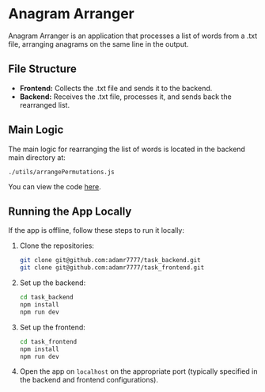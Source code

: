 # Anagram Arranger

Anagram Arranger is an application that processes a list of words from a .txt file, arranging anagrams on the same line in the output.


## File Structure

- **Frontend:** Collects the .txt file and sends it to the backend.
- **Backend:** Receives the .txt file, processes it, and sends back the rearranged list.

## Main Logic

The main logic for rearranging the list of words is located in the backend main directory at:

`./utils/arrangePermutations.js`

You can view the code [here](https://github.com/adamr7777/task_backend/blob/main/utils/arrangePermutations.js).

## Running the App Locally

If the app is offline, follow these steps to run it locally:

1. Clone the repositories:
    ```bash
    git clone git@github.com:adamr7777/task_backend.git
    git clone git@github.com:adamr7777/task_frontend.git
    ```

2. Set up the backend:
    ```bash
    cd task_backend
    npm install
    npm run dev
    ```

3. Set up the frontend:
    ```bash
    cd task_frontend
    npm install
    npm run dev
    ```

4. Open the app on `localhost` on the appropriate port (typically specified in the backend and frontend configurations).
